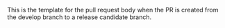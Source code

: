 This is the template for the pull request body when the PR is created from the develop branch to a release candidate branch.